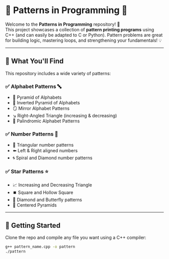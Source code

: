 # 🔷 Patterns in Programming 🔷

Welcome to the **Patterns in Programming** repository! 🎉  
This project showcases a collection of **pattern printing programs** using C++ (and can easily be adapted to C or Python). Pattern problems are great for building logic, mastering loops, and strengthening your fundamentals! 💡

---

## 🧩 What You'll Find

This repository includes a wide variety of patterns:

### ✅ Alphabet Patterns 🔤
- 🔺 Pyramid of Alphabets  
- 🔻 Inverted Pyramid of Alphabets  
- 🪞 Mirror Alphabet Patterns  
- ↘ Right-Angled Triangle (increasing & decreasing)  
- 🔁 Palindromic Alphabet Patterns  

### ✅ Number Patterns 🔢
- 🔼 Triangular number patterns  
- ⬅️ Left & Right aligned numbers  
- 🌀 Spiral and Diamond number patterns  

### ✅ Star Patterns ⭐
- 📈 Increasing and Decreasing Triangle  
- ⏹️ Square and Hollow Square  
- 🔷 Diamond and Butterfly patterns  
- 🧿 Centered Pyramids  

---

## 🚀 Getting Started

Clone the repo and compile any file you want using a C++ compiler:

```bash
g++ pattern_name.cpp -o pattern
./pattern

